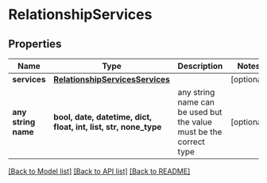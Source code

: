 # RelationshipServices


## Properties
Name | Type | Description | Notes
------------ | ------------- | ------------- | -------------
**services** | [**RelationshipServicesServices**](RelationshipServicesServices.md) |  | [optional] 
**any string name** | **bool, date, datetime, dict, float, int, list, str, none_type** | any string name can be used but the value must be the correct type | [optional]

[[Back to Model list]](../README.md#documentation-for-models) [[Back to API list]](../README.md#documentation-for-api-endpoints) [[Back to README]](../README.md)


